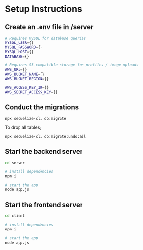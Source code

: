 # Setup Instructions

## Create an .env file in /server

```bash
# Requires MySQL for database queries
MYSQL_USER={}
MYSQL_PASSWORD={}
MYSQL_HOST={}
DATABASE={}

# Requires S3-compatible storage for profiles / image uploads
AWS_URL={}
AWS_BUCKET_NAME={}
AWS_BUCKET_REGION={}

AWS_ACCESS_KEY_ID={}
AWS_SECRET_ACCESS_KEY={}
```

## Conduct the migrations

```
npx sequelize-cli db:migrate
```

To drop all tables;

```
npx sequelize-cli db:migrate:undo:all
```

## Start the backend server

```bash
cd server

# install dependencies
npm i

# start the app
node app.js
```

## Start the frontend server

```bash
cd client

# install dependencies
npm i

# start the app 
node app.js
```